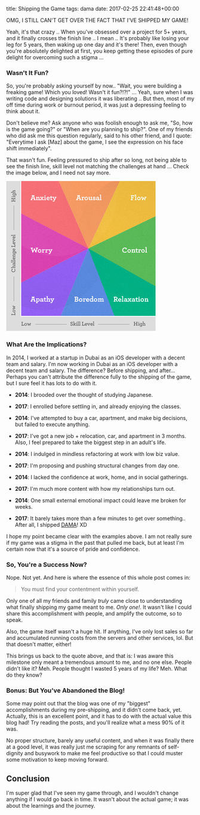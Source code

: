 title: Shipping the Game
tags: dama
date: 2017-02-25 22:41:48+00:00

OMG, I STILL CAN'T GET OVER THE FACT THAT I'VE SHIPPED MY GAME!

Yeah, it's that crazy .. When you've obsessed over a project for 5+ years, and it finally crosses the finish line .. I mean .. It's probably like losing your leg for 5 years, then waking up one day and it's there! Then, even though you're absolutely delighted at first, you keep getting these episodes of pure delight for overcoming such a stigma ...

### Wasn't It Fun?

So, you're probably asking yourself by now.. "Wait, you were building a freaking game! Which you loved! Wasn't it fun?!?!" ... Yeah, sure when I was writing code and designing solutions it was liberating .. But then, most of my off time during work or burnout period, it was just a depressing feeling to think about it.

Don't believe me? Ask anyone who was foolish enough to ask me, "So, how is the game going?" or "When are you planning to ship?". One of my friends who did ask me this question regularly, said to his other friend, and I quote: "Everytime I ask [Maz] about the game, I see the expression on his face shift immediately".

That wasn't fun. Feeling pressured to ship after so long, not being able to see the finish line, skill level not matching the challenges at hand ... Check the image below, and I need not say more.

![](/images/challenge_vs_skill.jpg)

### What Are the Implications?

In 2014, I worked at a startup in Dubai as an iOS developer with a decent team and salary. I'm now working in Dubai as an iOS developer with a decent team and salary. The difference? Before shipping, and after... Perhaps you can't attribute the difference fully to the shipping of the game, but I sure feel it has lots to do with it.

+ **2014**: I brooded over the thought of studying Japanese.
+ **2017**: I enrolled before settling in, and already enjoying the classes.

+ **2014**: I've attempted to buy a car, apartment, and make big decisions, but failed to execute anything.
+ **2017**: I've got a new job + relocation, car, and apartment in 3 months. Also, I feel prepared to take the biggest step in an adult's life.

+ **2014**: I indulged in mindless refactoring at work with low biz value.
+ **2017**: I'm proposing and pushing structural changes from day one.

+ **2014**: I lacked the confidence at work, home, and in social gatherings.
+ **2017**: I'm much more content with how my relationships turn out.

+ **2014**: One small external emotional impact could leave me broken for weeks.
+ **2017**: It barely takes more than a few minutes to get over something.. After all, I shipped [DAMA][DAMA-link]! XD

I hope my point became clear with the examples above. I am not really sure if my game was a stigma in the past that pulled me back, but at least I'm certain now that it's a source of pride and confidence.

### So, You're a Success Now?

Nope. Not yet. And here is where the essence of this whole post comes in:

> You must find your contentment within yourself.

Only one of all my friends and family _truly_ came close to understanding what finally shipping my game meant to me. _Only one!_. It wasn't like I could share this accomplishment with people, and amplify the outcome, so to speak.

Also, the game itself wasn't a huge hit. If anything, I've only lost sales so far and accumulated running costs from the servers and other services, lol. But that doesn't matter, either!

This brings us back to the quote above, and that is: I was aware this milestone only meant a tremendous amount to me, and no one else. People didn't like it? Meh. People thought I wasted 5 years of my life? Meh. What do they know?

### Bonus: But You've Abandoned the Blog!

Some may point out that the blog was one of my "biggest" accomplishments during my pre-shipping, and it didn't come back, yet. Actually, this is an excellent point, and it has to do with the actual value this blog had! Try reading the posts, and you'll realize what a mess 90% of it was.

No proper structure, barely any useful content, and when it was finally there at a good level, it was really just me scraping for any remnants of self-dignity and busywork to make me feel productive so that I could muster some motivation to keep moving forward.

## Conclusion

I'm super glad that I've seen my game through, and I wouldn't change anything if I would go back in time. It wasn't about the actual game; it was about the learnings and the journey.

[DAMA-link]: http://level3.io/
